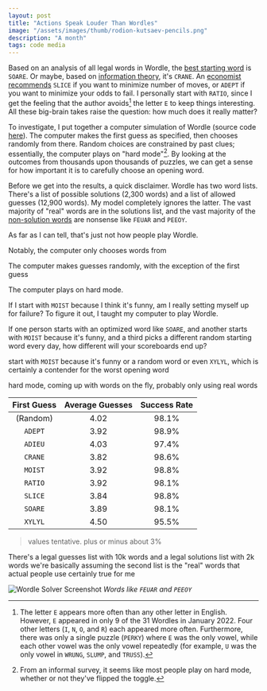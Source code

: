 ```yaml
---
layout: post
title: "Actions Speak Louder Than Wordles"
image: "/assets/images/thumb/rodion-kutsaev-pencils.png"
description: "A month"
tags: code media
---
```


Based on an analysis of all legal words in Wordle, the [best starting word][soare] is `SOARE`.
Or maybe, based on [information theory][crane], it's `CRANE`.
An [economist recommends][slice] `SLICE` if you want to minimize number of moves, or `ADEPT` if you want to minimize your odds to fail.
I personally start with `RATIO`, since I get the feeling that the author avoids[^1] the letter `E` to keep things interesting.
All these big-brain takes raise the question: how much does it really matter?

To investigate, I put together a computer simulation of Wordle (source code [here][source]).
The computer makes the first guess as specified, then chooses randomly from there.
Random choices are constrained by past clues; essentially, the computer plays on "hard mode"[^3].
By looking at the outcomes from thousands upon thousands of puzzles, we can get a sense for how important it is to carefully choose an opening word.

Before we get into the results, a quick disclaimer.
Wordle has two word lists.
There's a list of possible solutions (2,300 words) and a list of allowed guesses (12,900 words).
My model completely ignores the latter.
The vast majority of "real" words are in the solutions list, and the vast majority of the [non-solution words][non_solutions] are nonsense like `FEUAR` and `PEEOY`.



As far as I can tell, that's just not how people play Wordle.









Notably, the computer only chooses words from






[^3]: From an informal survey, it seems like most people play on hard mode, whether or not they've flipped the toggle.



The computer makes guesses randomly, with the exception of the first guess


The computer plays on hard mode.











If I start with `MOIST` because I think it's funny, am I really setting myself up for failure?
To figure it out, I taught my computer to play Wordle.








If one person starts with an optimized word like `SOARE`, and another starts with `MOIST` because it's funny, and a third picks a different random starting word every day, how different will your scoreboards end up?





start with `MOIST` because it's funny
or a random word
or even `XYLYL`, which is certainly a contender for the worst opening word




hard mode, coming up with words on the fly, probably only using real words







| First Guess | Average Guesses | Success Rate |
|:-----------:|:---------------:|:------------:|
| (Random)    |    4.02         |     98.1%    |
| `ADEPT`     |    3.92         |     98.9%    |
| `ADIEU`     |    4.03         |     97.4%    |
| `CRANE`     |    3.82         |     98.6%    |
| `MOIST`     |    3.92         |     98.8%    |
| `RATIO`     |    3.92         |     98.1%    |
| `SLICE`     |    3.84         |     98.8%    |
| `SOARE`     |    3.89         |     98.1%    |
| `XYLYL`     |    4.50         |     95.5%    |






> values tentative. plus or minus about 3%



There's a legal guesses list with 10k words and a legal solutions list with 2k words
we're basically assuming the second list is the "real" words that actual people use
certainly true for me






[^1]: The letter `E` appears more often than any other letter in English. However, `E` appeared in only 9 of the 31 Wordles in January 2022. Four other letters (`I`, `N`, `O`, and `R`) each appeared more often. Furthermore, there was only a single puzzle (`PERKY`) where `E` was the only vowel, while each other vowel was the only vowel repeatedly (for example, `U` was the only vowel in `WRUNG`, `SLUMP`, and `TRUSS`).

[^2]: Hard mode requires you to use all known clues every time. As far as I can tell, most people play this way already. So in practice it's more like a spell checker.






![Wordle Solver Screenshot](/assets/images/wordle-solver.png)
*Words like `FEUAR` and `PEEOY`*


[source]: https://github.com/charles-uno/misc-plots/tree/master/wordle
[non_solutions]: https://github.com/charles-uno/misc-plots/blob/master/wordle/non-solutions.txt
[wardle]: https://en.wikipedia.org/wiki/Josh_Wardle
[soare]: https://blog.reecemath.com/best-and-worst-wordle-words
[crane]: https://www.inverse.com/gaming/wordle-best-starting-word-revealed-computer-program-math
[slice]: https://economictimes.indiatimes.com/magazines/panache/wordle-no-more-difficult-top-3-words-to-win-in-fewer-guesses-a-combination-of-vowels-and-more/articleshow/89480963.cms
[archive]: https://metzger.media/games/wordle-archive/
